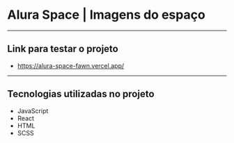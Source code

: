 # Alura Space  | Imagens do espaço

<hr>

## Link para testar o projeto

* https://alura-space-fawn.vercel.app/

<hr>

## Tecnologias utilizadas no projeto
* JavaScript
* React
* HTML
* SCSS
